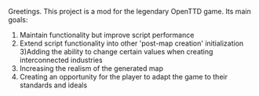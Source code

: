 Greetings. This project is a mod for the legendary OpenTTD game. 
Its main goals:
 1) Maintain functionality but improve script performance
 2) Extend script functionality into other 'post-map creation' initialization
 3)Adding the ability to change certain values ​​when creating interconnected industries
 4) Increasing the realism of the generated map
 5) Creating an opportunity for the player to adapt the game to their standards and ideals
